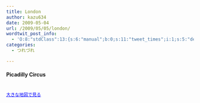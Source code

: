 ```yaml
---
title: London
author: kazu634
date: 2009-05-04
url: /2009/05/05/london/
wordtwit_post_info:
  - 'O:8:"stdClass":13:{s:6:"manual";b:0;s:11:"tweet_times";i:1;s:5:"delay";i:0;s:7:"enabled";i:1;s:10:"separation";s:2:"60";s:7:"version";s:3:"3.7";s:14:"tweet_template";b:0;s:6:"status";i:2;s:6:"result";a:0:{}s:13:"tweet_counter";i:2;s:13:"tweet_log_ids";a:1:{i:0;i:4579;}s:9:"hash_tags";a:0:{}s:8:"accounts";a:1:{i:0;s:7:"kazu634";}}'
categories:
  - つれづれ

---
```

<div class="section">
<h4>
    Picadilly Circus
</h4>
  
<p>
<br /><small><a href="http://maps.google.co.jp/maps?f=q&#38;source=embed&#38;hl=ja&#38;geocode=&#38;q=picadilly+circus&#38;sll=51.510312,-0.133896&#38;sspn=0.004794,0.011083&#38;ie=UTF8&#38;t=h&#38;z=14&#38;iwloc=A&#38;layer=c&#38;cbll=51.510058,-0.133956&#38;panoid=AAbbS2A8Ng1_anuEkIh1Og&#38;cbp=12,292.76750412758486,,0,6.568247821878024&#38;cid=12111603743109711262&#38;ll=51.519372,-0.130119" onclick="__gaTracker('send', 'event', 'outbound-article', 'http://maps.google.co.jp/maps?f=q&#038;source=embed&#038;hl=ja&#038;geocode=&#038;q=picadilly+circus&#038;sll=51.510312,-0.133896&#038;sspn=0.004794,0.011083&#038;ie=UTF8&#038;t=h&#038;z=14&#038;iwloc=A&#038;layer=c&#038;cbll=51.510058,-0.133956&#038;panoid=AAbbS2A8Ng1_anuEkIh1Og&#038;cbp=12,292.76750412758486,,0,6.568247821878024&#038;cid=12111603743109711262&#038;ll=51.519372,-0.130119', '大きな地図で見る');" style="color:#0000FF;text-align:left">大きな地図で見る</a></small>
</p>
</div>